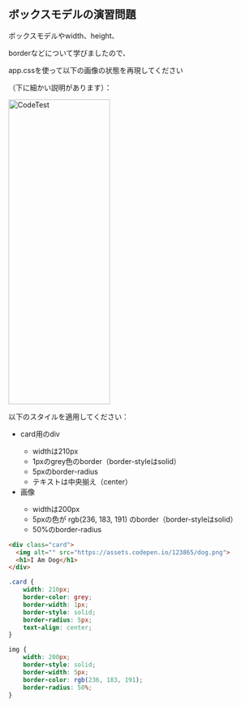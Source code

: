 ## ボックスモデルの演習問題

<p>ボックスモデルやwidth、height、</p>
<p>borderなどについて学びましたので、</p>
<p>app.cssを使って以下の画像の状態を再現してください</p>
<p>（下に細かい説明があります）：</p>

<img src="https://img-c.udemycdn.com/redactor/raw/2020-10-05_21-01-45-de54eaca53cefb4ccb6d07cb0bbbda7a.png" width="200px" height="600px" alt="CodeTest"></img>

<p>以下のスタイルを適用してください：</p>

<ul>
    <li>card用のdiv</li>
    <ul>
        <li>widthは210px</li>
        <li>1pxのgrey色のborder（border-styleはsolid）</li>
        <li>5pxのborder-radius</li>
        <li>テキストは中央揃え（center）</li>
    </ul>
    <li>画像</li>
    <ul>
        <li>widthは200px</li>
        <li>5pxの色が rgb(236, 183, 191) のborder（border-styleはsolid）</li>
        <li>50%のborder-radius</li>
    </ul>
</ul>

```html
<div class="card">
  <img alt="" src="https://assets.codepen.io/123865/dog.png">
  <h1>I Am Dog</h1>
</div>
```

```css
.card {
    width: 210px;
    border-color: grey;
    border-width: 1px;
    border-style: solid;
    border-radius: 5px;
    text-align: center;
}

img {
    width: 200px;
    border-style: solid;
    border-width: 5px;
    border-color: rgb(236, 183, 191);
    border-radius: 50%;
}
```